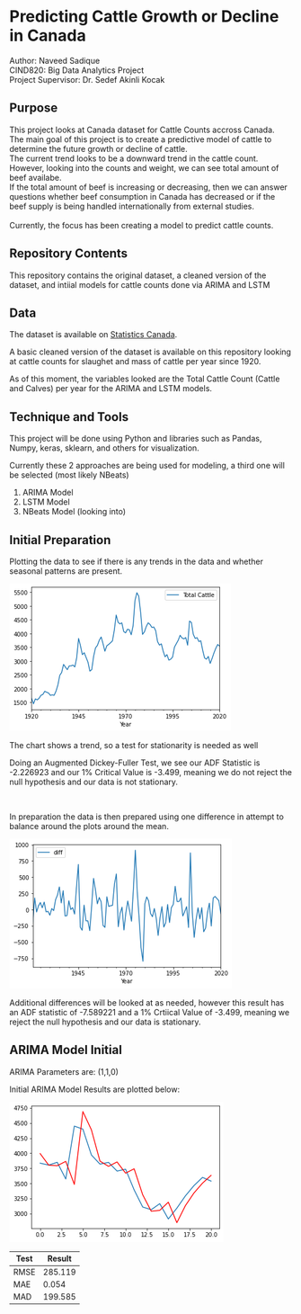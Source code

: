 <h1>Predicting Cattle Growth or Decline in Canada</h1>

Author: Naveed Sadique <br>
CIND820: Big Data Analytics Project<br>
Project Supervisor: Dr. Sedef Akinli Kocak<br> 

<h2>Purpose</h2>
<p>This project looks at Canada dataset for Cattle Counts accross Canada.<br>
The main goal of this project is to create a predictive model of cattle to determine the future growth or decline of cattle.<br>
The current trend looks to be a downward trend in the cattle count. However, looking into the counts and weight, we can see total amount of beef availabe. <br>
If the total amount of beef is increasing or decreasing, then we can answer questions whether beef consumption in Canada has decreased or if the beef supply is being handled internationally from external studies.<br>
<br>
Currently, the focus has been creating a model to predict cattle counts.</p>

<h2>Repository Contents</h2>
<p>This repository contains the original dataset, a cleaned version of the dataset, and intiial models for cattle counts done via ARIMA and LSTM</p>

<h2>Data</h2>
<p>The dataset is available on <a href="hhttps://www150.statcan.gc.ca/t1/tbl1/en/cv.action?pid=3210012501">Statistics Canada</a>.</p>
<p>A basic cleaned version of the dataset is available on this repository looking at cattle counts for slaughet and mass of cattle per year since 1920.</p>
<p>As of this moment, the variables looked are the Total Cattle Count (Cattle and Calves) per year for the ARIMA and LSTM models.</p>

<h2>Technique and Tools</h2>
<p>This project will be done using Python and libraries such as Pandas, Numpy, keras, sklearn, and others for visualization.</p>
<p>Currently these 2 approaches are being used for modeling, a third one will be selected (most likely NBeats)</p>
<ol>
    <li>ARIMA Model</li>
    <li>LSTM Model</li>
    <li>NBeats Model (looking into)</li>
</ol>

<h2>Initial Preparation</h2>
<p>Plotting the data to see if there is any trends in the data and whether seasonal patterns are present.</p>
<img src="https://raw.githubusercontent.com/NSadique/CIND820/main/Images/Initial%20Plot.png"/>
<p>The chart shows a trend, so a test for stationarity is needed as well</p>
<p>Doing an Augmented Dickey-Fuller Test, we see our ADF Statistic is -2.226923 and our 1% Critical Value is -3.499, meaning we do not reject the null hypothesis and our data is not stationary.</p>
<br>
<p>In preparation the data is then prepared using one difference in attempt to balance around the plots around the mean.</p>
<img src ="https://raw.githubusercontent.com/NSadique/CIND820/main/Images/diff%20graph.png"/>
<p>Additional differences will be looked at as needed, however this result has an ADF statistic of -7.589221 and a 1% Crtiical Value of -3.499, meaning we reject the null hypothesis and our data is stationary.</p>

<h2>ARIMA Model Initial</h2>
<p>ARIMA Parameters are: (1,1,0)</p>
<p>Initial ARIMA Model Results are plotted below:</p>
<img src="https://raw.githubusercontent.com/NSadique/CIND820/main/Images/ARIMA%20Test.png"/><br>

| Test | Result |
|------|--------|
| RMSE | 285.119|
| MAE  | 0.054  |
| MAD  | 199.585|

